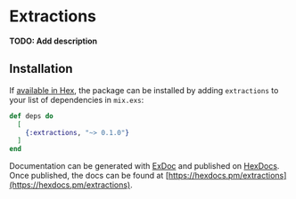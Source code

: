 # Extractions

**TODO: Add description**

## Installation

If [available in Hex](https://hex.pm/docs/publish), the package can be installed
by adding `extractions` to your list of dependencies in `mix.exs`:

```elixir
def deps do
  [
    {:extractions, "~> 0.1.0"}
  ]
end
```

Documentation can be generated with [ExDoc](https://github.com/elixir-lang/ex_doc)
and published on [HexDocs](https://hexdocs.pm). Once published, the docs can
be found at [https://hexdocs.pm/extractions](https://hexdocs.pm/extractions).

